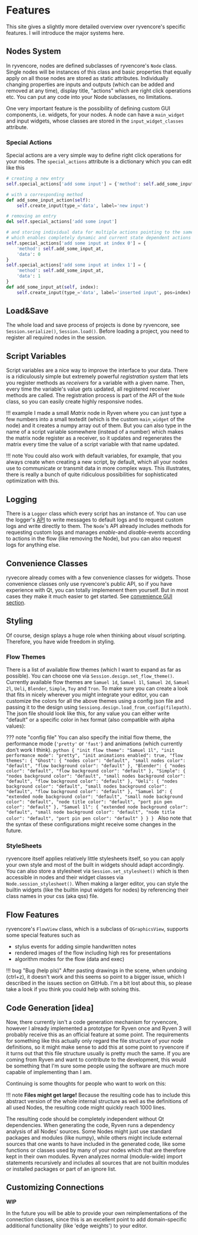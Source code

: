 # Features

This site gives a slightly more detailed overview over ryvencore's specific features. I will introduce the major systems here.

## Nodes System

In ryvencore, nodes are defined subclasses of ryvencore's `Node` class. Single nodes will be instances of this class and basic properties that equally apply on all those nodes are stored as static attributes. Individually changing properties are inputs and outputs (which can be added and removed at any time), display title, "actions" which are right click operations etc. You can put any code into your Node subclasses, no limitations.

One very important feature is the possibility of defining custom GUI components, i.e. widgets, for your nodes. A node can have a `main_widget` and input widgets, whose classes are stored in the `input_widget_classes` attribute.

### Special Actions

Special actions are a very simple way to define right click operations for your nodes. The `special_actions` attribute is a dictionary which you can edit like this

```python
# creating a new entry
self.special_actions['add some input'] = {'method': self.add_some_input_action}

# with a corresponding method
def add_some_input_action(self):
    self.create_input(type_='data', label='new input')

# removing an entry
del self.special_actions['add some input']

# and storing individual data for multiple actions pointing to the same target method
# which enables completely dynamic and current state dependent actions
self.special_actions['add some input at index 0'] = {
    'method': self.add_some_input_at,
    'data': 0
}
self.special_actions['add some input at index 1'] = {
    'method': self.add_some_input_at,
    'data': 1
}
def add_some_input_at(self, index):
    self.create_input(type_='data', label='inserted input', pos=index)
```

## Load&Save

The whole load and save process of projects is done by ryvencore, see `Session.serialize()`, `Session.load()`. Before loading a project, you need to register all required nodes in the session.

## Script Variables

Script variables are a nice way to improve the interface to your data. There is a ridiculously simple but extremely powerful *registration system* that lets you register methods as *receivers* for a variable with a given name. Then, every time the variable's value gets updated, all registered receiver methods are called. The registration process is part of the API of the `Node` class, so you can easily create highly responsive nodes.

!!! example
    I made a small *Matrix* node in Ryven where you can just type a few numbers into a small textedit (which is the custom `main_widget` of the node) and it creates a numpy array out of them. But you can also type in the name of a script variable somewhere (instead of a number) which makes the matrix node register as a receiver, so it updates and regenerates the matrix every time the value of a script variable with that name updated.
    
!!! note
    You could also work with default variables, for example, that you always create when creating a new script, by default, which all your nodes use to communicate or transmit data in more complex ways. This illustrates, there is really a bunch of quite ridiculous possibilities for sophisticated optimization with this.

## Logging

There is a `Logger` class which every script has an instance of. You can use the logger's [API](../api/#class-logger) to write messages to default logs and to request custom logs and write directly to them. The `Node`'s API already includes methods for requesting custom logs and manages *enable*-and *disable*-events according to actions in the flow (like removing the Node), but you can also request logs for anything else.

## Convenience Classes

ryvecore already comes with a few convenience classes for widgets. Those convenience classes only use ryvencore's public API, so if you have experience with Qt, you can totally implemenent them yourself. But in most cases they make it much easier to get started. See [convenience GUI section](../conv_gui).

## Styling

Of course, design splays a huge role when thinking about *visual* scripting. Therefore, you have wide freedom in styling.

### Flow Themes

There is a list of available flow themes (which I want to expand as far as possible). You can choose one via `Session.design.set_flow_theme()`. Currently available flow themes are `Samuel 1d`, `Samuel 1l`, `Samuel 2d`, `Samuel 2l`, `Ueli`, `Blender`, `Simple`, `Toy` and `Tron`. To make sure you can create a look that fits in nicely wherever you might integrate your editor, you can customize the colors for all the above themes using a config json file and passing it to the design using `Sessiong.design.load_from_config(filepath)`. The json file should look like this, for any value you can either write "default" or a specific color in hex format (also compatible with alpha values):

??? note "config file"
    You can also specify the initial flow theme, the performance mode (`'pretty'` or `'fast'`) and animations (which currently don't work I think).
    ```python
    {
      "init flow theme": "Samuel 1l",
      "init performance mode": "pretty",
      "init animations enabled": true,
      "flow themes": {
        "Ghost": {
          "nodes color": "default",
          "small nodes color": "default",
          "flow background color": "default"
        },
        "Blender": {
          "nodes color": "default",
          "flow background color": "default"
        },
        "Simple": {
          "nodes background color": "default",
          "small nodes background color": "default",
          "flow background color": "default"
        },
        "Ueli": {
          "nodes background color": "default",
          "small nodes background color": "default",
          "flow background color": "default"
        },
        "Samuel 1d": {
          "extended node background color": "default",
          "small node background color": "default",
          "node title color": "default",
          "port pin pen color": "default"
        },
        "Samuel 1l": {
          "extended node background color": "default",
          "small node background color": "default",
          "node title color": "default",
          "port pin pen color": "default"
        }
      }
    }
    ```
    Also note that the syntax of these configurations might receive some changes in the future.

### StyleSheets

ryvencore itself applies relatively little stylesheets itself, so you can apply your own style and most of the built in widgets should adapt accordingly. You can also store a stylesheet via `Session.set_stylesheet()` which is then accessible in nodes and their widget classes via `Node.session_stylesheet()`. When making a larger editor, you can style the builtin widgets (like the builtin input widgets for nodes) by referencing their class names in your css (aka qss) file.

## Flow Features

ryvencore's `FlowView` class, which is a subclass of `QGraphicsView`, supports some special features such as

- stylus events for adding simple handwritten notes
- rendered images of the flow including high res for presentations
- algorithm modes for the flow (data and exec)
<!-- - touch events (needs improvement) -->
<!-- - viewport update modes -->

!!! bug "Bug (help pls)"
    After pasting drawings in the scene, when undoing (ctrl+z), it doesn't work and this seems so point to a bigger issue, which I described in the issues section on GitHub. I'm a bit lost about this, so please take a look if you think you could help with solving this.

<!--
### Algorithm Mode

Most flow-based visual scripting editors either support data flows or exec flows. In ryvencore I wanted to enable both, so there are two modes for that. A structure like the flow-based paradigm has most potential for pure data flows, I guess. But exec flows can be really useful too, as can be seen in UnrealEngine's blueprint editor for example.

The technical differences only regard connections. In a data flow, you only have data connections, in an exec flow you can have both. In data flows any change of data (which is setting the value of a *data-output-port* of a NodeInstance) is *forward propagated* and leads to update events in all connected node instances. In an exec flow, contrary to exec connections (which just trigger NodeInstances to update, see `input_called` in `NodeInstance.update_event()`), data is not forward propagated, but requested, *backwards*. Meaning that the API call `NodeInstance.input(i)` calls the connected *output* and requests the data which causes *passive NodeInstances* (those without exec ports) to update/recompute completely.  That's the technical version... Usually, one just wants data flows. -->

<!-- ### Viewport Update Mode

There are two *viewport update modes*, `'sync'` and `'async'`. The only difference is that in `sync` mode, any update event that propagates through the flow is finished before the viewport is updated. `async` mode can sometimes be useful for larget data flows, in `async` mode, the flow first updates the scene rectangle of the *main-widgets* of NodeInstances before passing the update event to the next connected NodeInstance (so you can see your flow procedurally execute). -->

## Code Generation [idea]

Now, there currently isn't a code generation mechanism for ryvencore, however I already implemented a prototype for Ryven once and Ryven 3 will probably receive this as an official feature at some point. The requirements for something like this actually only regard the file structure of your node definitions, so it might make sense to add this at some point to ryvencore if it turns out that this file structure usually is pretty much the same. If you are coming from Ryven and want to contribute to the development, this would be something that I'm sure some people using the software are much more capable of implementing than I am.

Continuing is some thoughts for people who want to work on this:

!!! note
    **Files might get large!** Because the resulting code has to include this abstract version of the whole internal structure as well as the definitions of all used Nodes, the resulting code might quickly reach 1000 lines.

The resulting code should be completely independent without Qt dependencies. When generating the code, Ryven runs a dependency analysis of all Nodes' sources. Some Nodes might just use standard packages and modules (like numpy), while others might include external sources that one wants to have included in the generated code, like some functions or classes used by many of your nodes which that are therefore kept in their own modules. Ryven analyzes normal (module-wide) import statements recursively and includes all sources that are not builtin modules or installed packages or part of an ignore list.

## Customizing Connections

**WIP**

In the future you will be able to provide your own reimplementations of the connection classes, since this is an excellent point to add domain-specific additional functionality (like 'edge weights') to your editor.